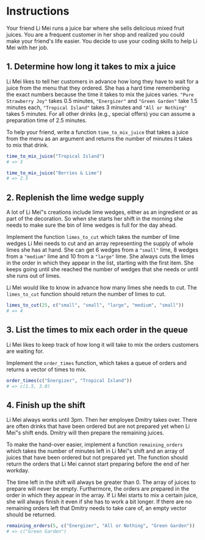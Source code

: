 # Instructions

Your friend Li Mei runs a juice bar where she sells delicious mixed fruit juices.
You are a frequent customer in her shop and realized you could make your friend's life easier.
You decide to use your coding skills to help Li Mei with her job.

## 1. Determine how long it takes to mix a juice

Li Mei likes to tell her customers in advance how long they have to wait for a juice from the menu that they ordered.
She has a hard time remembering the exact numbers because the time it takes to mix the juices varies.
`"Pure Strawberry Joy"` takes 0.5 minutes, `"Energizer"` and `"Green Garden"` take 1.5 minutes each, `"Tropical Island"` takes 3 minutes and `"All or Nothing"` takes 5 minutes.
For all other drinks (e.g., special offers) you can assume a preparation time of 2.5 minutes.

To help your friend, write a function `time_to_mix_juice` that takes a juice from the menu as an argument and returns the number of minutes it takes to mix that drink.

```R
time_to_mix_juice("Tropical Island")
# => 3

time_to_mix_juice("Berries & Lime")
# => 2.5
```

## 2. Replenish the lime wedge supply

A lot of Li Mei"s creations include lime wedges, either as an ingredient or as part of the decoration.
So when she starts her shift in the morning she needs to make sure the bin of lime wedges is full for the day ahead.

Implement the function `limes_to_cut` which takes the number of lime wedges Li Mei needs to cut and an array representing the supply of whole limes she has at hand.
She can get 6 wedges from a `"small"` lime, 8 wedges from a `"medium"` lime and 10 from a `"large"` lime.
She always cuts the limes in the order in which they appear in the list, starting with the first item.
She keeps going until she reached the number of wedges that she needs or until she runs out of limes.

Li Mei would like to know in advance how many limes she needs to cut.
The `limes_to_cut` function should return the number of limes to cut.

```R
limes_to_cut(25, c("small", "small", "large", "medium", "small"))
# => 4
```

## 3. List the times to mix each order in the queue

Li Mei likes to keep track of how long it will take to mix the orders customers are waiting for.

Implement the `order_times` function, which takes a queue of orders and returns a vector of times to mix.

```R
order_times(c("Energizer", "Tropical Island"))
# => c(1.5, 3.0)
```

## 4. Finish up the shift

Li Mei always works until 3pm.
Then her employee Dmitry takes over.
There are often drinks that have been ordered but are not prepared yet when Li Mei"s shift ends.
Dmitry will then prepare the remaining juices.

To make the hand-over easier, implement a function `remaining_orders` which takes the number of minutes left in Li Mei"s shift and an array of juices that have been ordered but not prepared yet.
The function should return the orders that Li Mei cannot start preparing before the end of her workday.

The time left in the shift will always be greater than 0.
The array of juices to prepare will never be empty.
Furthermore, the orders are prepared in the order in which they appear in the array.
If Li Mei starts to mix a certain juice, she will always finish it even if she has to work a bit longer.
If there are no remaining orders left that Dmitry needs to take care of, an empty vector should be returned.

```R
remaining_orders(5, c("Energizer", "All or Nothing", "Green Garden"))
# => c("Green Garden")
```